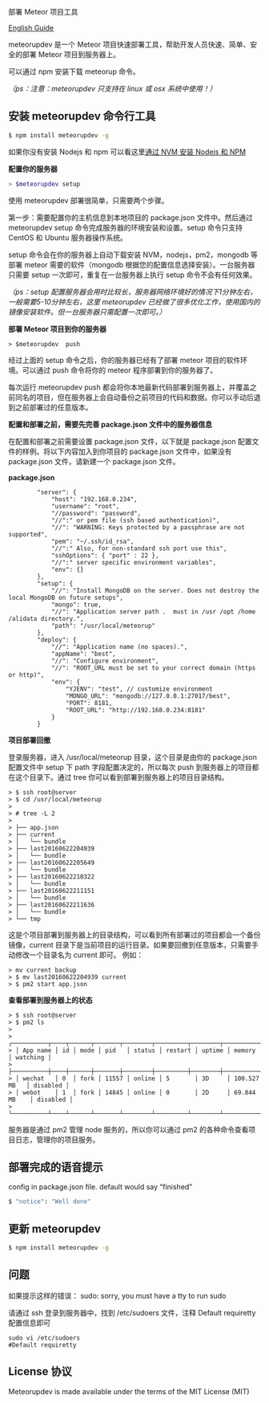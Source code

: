 部署 Meteor 项目工具

[English Guide](https://github.com/meteorup/meteorupdev/blob/master/README.md)


meteorupdev 是一个 Meteor 项目快速部署工具，帮助开发人员快速、简单、安全的部署 Meteor 项目到服务器上。

可以通过 npm 安装下载 meteorup 命令。

_（ps：注意：meteorupdev 只支持在 linux 或 osx 系统中使用！）_


## 安装 meteorupdev 命令行工具

```bash
$ npm install meteorupdev -g
```

如果你没有安装 Nodejs 和 npm 可以看这里[通过 NVM 安装 Nodejs 和 NPM](https://keymetrics.io/2015/02/03/installing-node-js-and-io-js-with-nvm/) 


**配置你的服务器**

```bash
> $meteorupdev setup
```

使用 meteorupdev 部署很简单，只需要两个步骤。

第一步：需要配置你的主机信息到本地项目的 package.json 文件中。然后通过 meteorupdev setup 命令完成服务器的环境安装和设置。setup 命令只支持 CentOS 和 Ubuntu 服务器操作系统。

setup 命令会在你的服务器上自动下载安装 NVM，nodejs，pm2，mongodb 等部署 meteor 需要的软件（mongodb 根据您的配置信息选择安装）。一台服务器只需要 setup 一次即可，重复在一台服务器上执行 setup 命令不会有任何效果。

_（ps：setup 配置服务器会用时比较长，服务器网络环境好的情况下1分钟左右，一般需要5-10分钟左右，这里 meteorupdev 已经做了很多优化工作，使用国内的镜像安装软件。但一台服务器只需配置一次即可。）_

**部署 Meteor 项目到你的服务器**

```
> $meteorupdev  push
```

经过上面的 setup 命令之后，你的服务器已经有了部署 meteor 项目的软件环境。可以通过 push 命令将你的 meteor 程序部署到你的服务器了。

每次运行 meteorupdev push 都会将你本地最新代码部署到服务器上，并覆盖之前同名的项目，但在服务器上会自动备份之前项目的代码和数据。你可以手动后退到之前部署过的任意版本。

**配置和部署之前，需要先完善 package.json 文件中的服务器信息**

在配置和部署之前需要设置 package.json 文件，以下就是 package.json 配置文件的样例。将以下内容加入到你项目的 package.json 文件中，如果没有 package.json 文件，请新建一个 package.json 文件。

**package.json**

```
        "server": {
            "host": "192.168.0.234",
            "username": "root",
            "//password": "password",
            "//":" or pem file (ssh based authentication)",
            "//": "WARNING: Keys protected by a passphrase are not supported",
            "pem": "~/.ssh/id_rsa",
            "//":" Also, for non-standard ssh port use this",
            "sshOptions": { "port" : 22 },
            "//":" server specific environment variables",
            "env": {}
        },
        "setup": {
            "//": "Install MongoDB on the server. Does not destroy the local MongoDB on future setups",
            "mongo": true,
            "//": "Application server path .  must in /usr /opt /home /alidata directory.",
            "path": "/usr/local/meteorup"
        },
        "deploy": {
            "//": "Application name (no spaces).",
            "appName": "best",
            "//": "Configure environment",
            "//": "ROOT_URL must be set to your correct domain (https or http)",
            "env": {
                "YJENV": "test", // customize environment
                "MONGO_URL": "mongodb://127.0.0.1:27017/best",
                "PORT": 8181,
                "ROOT_URL": "http://192.168.0.234:8181"
            }
        } 
```


**项目部署回撤**


登录服务器，进入 /usr/local/meteorup 目录，这个目录是由你的 package.json 配置文件中 setup 下 path 字段配置决定的，所以每次 push 到服务器上的项目都在这个目录下。通过 tree 你可以看到部署到服务器上的项目目录结构。

```
> $ ssh root@server
> $ cd /usr/local/meteorup
> 
> # tree -L 2
> 
> ├── app.json
> ├── current
> │   └── bundle
> ├── last20160622204939
> │   └── bundle
> ├── last20160622205649
> │   └── bundle
> ├── last20160622210322
> │   └── bundle
> ├── last20160622211151
> │   └── bundle
> ├── last20160622211636
> │   └── bundle
> └── tmp
```

这是个项目部署到服务器上的目录结构，可以看到所有部署过的项目都会一个备份镜像，current 目录下是当前项目的运行目录。如果要回撤到任意版本，只需要手动修改一个目录名为 current 即可。
例如：

```
> mv current backup
> $ mv last20160622204939 current
> $ pm2 start app.json
```

**查看部署到服务器上的状态**


```
> $ ssh root@server
> $ pm2 ls
> 
> ┌──────────┬────┬──────┬───────┬────────┬─────────┬────────┬──────────────┬──────────┐
> │ App name │ id │ mode │ pid   │ status │ restart │ uptime │ memory       │ watching │
> ├──────────┼────┼──────┼───────┼────────┼─────────┼────────┼──────────────┼──────────┤
> │ wechat   │ 0  │ fork │ 11557 │ online │ 5       │ 3D     │ 100.527 MB   │ disabled │
> │ webot    │ 1  │ fork │ 14845 │ online │ 0       │ 2D     │ 69.844 MB    │ disabled │
> └──────────┴────┴──────┴───────┴────────┴─────────┴────────┴──────────────┴──────────┘
```

服务器是通过 pm2 管理 node 服务的，所以你可以通过 pm2 的各种命令查看项目日志，管理你的项目服务。


## 部署完成的语音提示
config in package.json file. default would say “finished”
```bash
$ "notice": "Well done"
```


## 更新 meteorupdev 
 
```bash
$ npm install meteorupdev -g
```
 
## 问题

如果提示这样的错误： sudo: sorry, you must have a tty to run sudo

请通过 ssh 登录到服务器中，找到 /etc/sudoers 文件，注释 Default requiretty 配置信息即可

```
sudo vi /etc/sudoers
#Default requiretty
```


## License 协议

Meteorupdev is made available under the terms of the MIT License (MIT)

